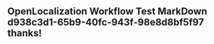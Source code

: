 <properties
ms.topic="hero-topic1"
ms.test1="hero-topic"
ms.test2="test"/>

## OpenLocalization Workflow Test MarkDown d938c3d1-65b9-40fc-943f-98e8d8bf5f97 thanks!
